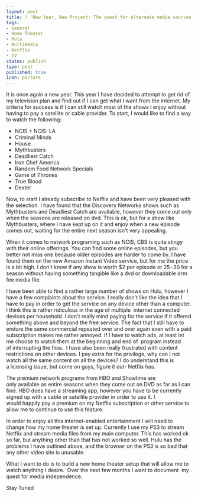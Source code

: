 ```yaml
---
layout: post
title: ! 'New Year, New Project: The quest for alternate media sources.'
tags:
- General
- Home Theater
- Hulu
- Multimedia
- Netflix
- TV
status: publish
type: post
published: true
icon: picture
---
```


It is once again a new year. This year I have decided to attempt to get rid of my television plan and find out if I can get what I want from the internet. My criteria for success is if I can still watch most of the shows I enjoy without having to pay a satellite or cable provider. To start, I would like to find a way to watch the following:

* NCIS + NCIS: LA
* Criminal Minds
* House
* Mythbusters
* Deadliest Catch
* Iron Chef America
* Random Food Network Specials
* Game of Thrones
* True Blood
* Dexter

Now, to start I already subscribe to Netflix and have been very pleased with the selection. I have found that the Discovery Networks shows such as Mythbusters and Deadliest Catch are available, however they come out only when the seasons are released on dvd. This is ok, but for a show like Mythbusters, where I have kept up on it and enjoy when a new episode comes out, waiting for the entire next season isn't very appealing.

When it comes to network programing such as NCIS, CBS is quite stingy with their online offerings. You can find some online episodes, but you better not miss one because older episodes are harder to come by. I have found them on the new Amazon Instant Video service, but for me the price is a bit high. I don't know if any show is worth $2 per episode or $25-$30 for a season without having something tangible like a dvd or downloadable drm fee media file.

I have been able to find a rather large number of shows on Hulu, however I have a few complaints about the service. I really don't like the idea that I have to pay in order to get the service on any device other than a computer. I think this is rather ridiculous in the age of multiple  internet connected devices per household. I don't really mind paying for the service if it offered something above and beyond the free service. The fact that I still have to endure the same commercial repeated over and over again even with a paid subscription makes me rather annoyed. If I have to watch ads, at least let me choose to watch them at the beginning and end of  program instead of interrupting the flow.  I have also been really frustrated with content restrictions on other devices. I pay extra for the privilege, why can I not watch all the same content on all the devices? I do understand this is a licensing issue, but come on guys, figure it out- Netflix has.

The premium network programs from HBO and Showtime are only available as entire seasons when they come out on DVD as far as I can find. HBO does have a streaming app, however you have to be currently signed up with a cable or satellite provider in order to use it. I would happily pay a premium on my Netflix subscription or other service to allow me to continue to use this feature.

In order to enjoy all this internet-enabled entertainment I will need to change how my home theater is set up. Currently I use my PS3 to stream Netflix and stream media files from my main computer. This has worked ok so far, but anything other than that has not worked so well. Hulu has the problems I have outlined above, and the browser on the PS3 is so bad that any other video site is unusable.

What I want to do is to build a new home theater setup that will allow me to watch anything I desire.  Over the next few months I want to document  my quest for media independence.

Stay Tuned
